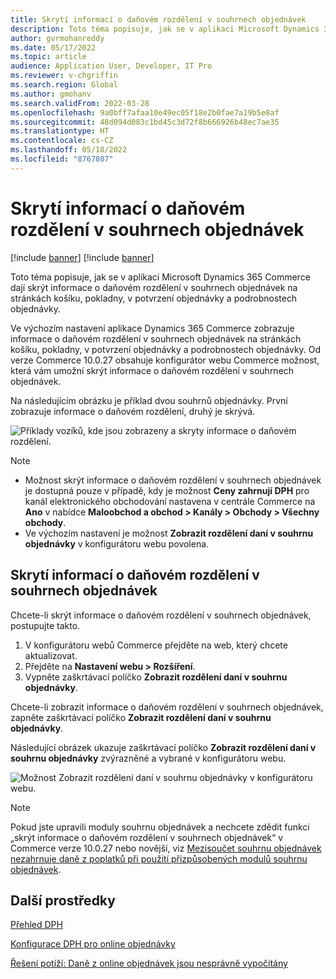 ```yaml
---
title: Skrytí informací o daňovém rozdělení v souhrnech objednávek
description: Toto téma popisuje, jak se v aplikaci Microsoft Dynamics 365 Commerce dají skrýt informace o daňovém rozdělení v souhrnech objednávek na stránkách košíku, pokladny, v potvrzení objednávky a podrobnostech objednávky.
author: gvrmohanreddy
ms.date: 05/17/2022
ms.topic: article
audience: Application User, Developer, IT Pro
ms.reviewer: v-chgriffin
ms.search.region: Global
ms.author: gmohanv
ms.search.validFrom: 2022-03-28
ms.openlocfilehash: 9a0bff7afaa10e49ec05f18e2b0fae7a19b5e8af
ms.sourcegitcommit: 48d094d083c1bd45c3d72f8b666926b48ec7ae35
ms.translationtype: HT
ms.contentlocale: cs-CZ
ms.lasthandoff: 05/18/2022
ms.locfileid: "8767807"
---
```

# <a name="hide-tax-breakup-information-in-order-summaries"></a>Skrytí informací o daňovém rozdělení v souhrnech objednávek

[!include [banner](includes/banner.md)]
[!include [banner](includes/preview-banner.md)]

Toto téma popisuje, jak se v aplikaci Microsoft Dynamics 365 Commerce dají skrýt informace o daňovém rozdělení v souhrnech objednávek na stránkách košíku, pokladny, v potvrzení objednávky a podrobnostech objednávky.

Ve výchozím nastavení aplikace Dynamics 365 Commerce zobrazuje informace o daňovém rozdělení v souhrnech objednávek na stránkách košíku, pokladny, v potvrzení objednávky a podrobnostech objednávky. Od verze Commerce 10.0.27 obsahuje konfigurátor webu Commerce možnost, která vám umožní skrýt informace o daňovém rozdělení v souhrnech objednávek.

Na následujícím obrázku je příklad dvou souhrnů objednávky. První zobrazuje informace o daňovém rozdělení, druhý je skrývá.

![Příklady vozíků, kde jsou zobrazeny a skryty informace o daňovém rozdělení.](media/prices-include-sales-tax-e-Commerce.png)

> [!NOTE]
> - Možnost skrýt informace o daňovém rozdělení v souhrnech objednávek je dostupná pouze v případě, kdy je možnost **Ceny zahrnují DPH** pro kanál elektronického obchodování nastavena v centrále Commerce na **Ano** v nabídce **Maloobchod a obchod \> Kanály \> Obchody \> Všechny obchody**. 
> - Ve výchozím nastavení je možnost **Zobrazit rozdělení daní v souhrnu objednávky** v konfigurátoru webu povolena.

## <a name="hide-tax-breakup-information-in-order-summaries"></a>Skrytí informací o daňovém rozdělení v souhrnech objednávek

Chcete-li skrýt informace o daňovém rozdělení v souhrnech objednávek, postupujte takto.

1. V konfigurátoru webů Commerce přejděte na web, který chcete aktualizovat.
1. Přejděte na **Nastavení webu \> Rozšíření**.
1. Vypněte zaškrtávací políčko **Zobrazit rozdělení daní v souhrnu objednávky**.

Chcete-li zobrazit informace o daňovém rozdělení v souhrnech objednávek, zapněte zaškrtávací políčko **Zobrazit rozdělení daní v souhrnu objednávky**.  

Následující obrázek ukazuje zaškrtávací políčko **Zobrazit rozdělení daní v souhrnu objednávky** zvýrazněné a vybrané v konfigurátoru webu.

![Možnost Zobrazit rozdělení daní v souhrnu objednávky v konfigurátoru webu.](media/prices-include-sales-tax-e-Commerce-site-settings.png)

> [!NOTE]
> Pokud jste upravili moduly souhrnu objednávek a nechcete zdědit funkci „skrýt informace o daňovém rozdělení v souhrnech objednávek“ v Commerce verze 10.0.27 nebo novější, viz [Mezisoučet souhrnu objednávek nezahrnuje daně z poplatků při použití přizpůsobených modulů souhrnu objednávek](troubleshoot/summary-taxes-custom-modules-10.0.27.md#resolution).

## <a name="additional-resources"></a>Další prostředky

[Přehled DPH](/finance/general-ledger/indirect-taxes-overview)

[Konfigurace DPH pro online objednávky](sales-tax-config.md)

[Řešení potíží: Daně z online objednávek jsou nesprávně vypočítány](troubleshoot/tax-miscalculated-online-order.md)
